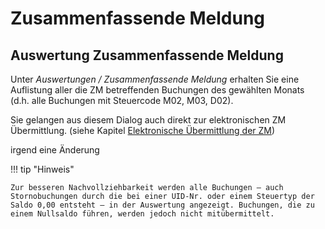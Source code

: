 # Zusammenfassende Meldung

## Auswertung Zusammenfassende Meldung


Unter *Auswertungen / Zusammenfassende Meldung* erhalten Sie eine Auflistung aller die ZM betreffenden Buchungen des gewählten Monats (d.h. alle Buchungen mit Steuercode M02, M03, D02).

Sie gelangen aus diesem Dialog auch direkt zur elektronischen ZM Übermittlung. (siehe Kapitel [Elektronische Übermittlung der ZM](FIBUNext/ElektronischeUbermittlungderZM.md))


irgend eine Änderung

!!! tip "Hinweis"

    Zur besseren Nachvollziehbarkeit werden alle Buchungen – auch Stornobuchungen durch die bei einer UID-Nr. oder einem Steuertyp der Saldo 0,00 entsteht – in der Auswertung angezeigt. Buchungen, die zu einem Nullsaldo führen, werden jedoch nicht mitübermittelt.

